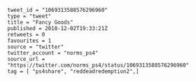 ```
tweet_id = "1069313588576296960"
type = "tweet"
title = "Fancy Goods"
published = 2018-12-02T19:33:21Z
retweets = 0
favourites = 1
source = "twitter"
twitter_account = "norms_ps4"
source_url = "https://twitter.com/norms_ps4/status/1069313588576296960"
tag = [ "ps4share", "reddeadredemption2",]
```

<p class='image'><img src='http://mnf.m17s.net/2018/12/02/Dtb3CivW0AEJetZ.jpg' alt=''></p>


